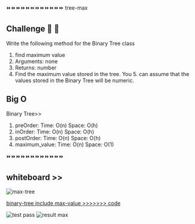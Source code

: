 ⏩⏩⏩⏩⏩⏩⏩⏩⏩⏩⏩⏩
tree-max

## Challenge 💪 💪
Write the following method for the Binary Tree class

1. find maximum value
2. Arguments: none
3. Returns: number
4. Find the maximum value stored in the tree. You 5. can assume that the values stored in the Binary Tree will be numeric.


## Big O
Binary Tree>>
1. preOrder: Time: O(n) Space: O(h) 
2. inOrder: Time: O(n) Space: O(h) 
3. postOrder: Time: O(n) Space: O(h) 
4. maximum_value: Time: O(n) Space: O(1) 


⏩⏩⏩⏩⏩⏩⏩⏩⏩⏩⏩⏩
## whiteboard >>
![max-tree](../assest/Whiteboard%20(1).png)

[binary-tree include max-value  >>>>>>> code](./binary-tree.js)



![test pass](../assest/max-pass-test.png)
![result  max](../assest/max-tree.png)